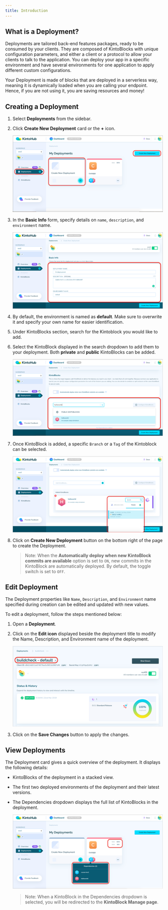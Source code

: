 ```yaml
---
title: Introduction
---
```


## What is a Deployment?

Deployments are tailored back-end features packages, ready to be consumed by your clients.
They are composed of KintoBlocks with unique configuration parameters, and either a client or a protocol to allow your clients to talk to the application. You can deploy your app in a specific environment and have several environments for one application to apply different custom configurations.

Your Deployment is made of blocks that are deployed in a serverless way, meaning it is dynamically loaded when you are calling your endpoint. Hence, if you are not using it, you are saving resources and money!


## Creating a Deployment

1. Select **Deployments** from the sidebar.

2. Click **Create New Deployment** card or the **+** icon.

   ![Screenshot](/docs/assets/deployment_create_options.png)

3. In the **Basic Info** form, specify details on `name`, `description`, and `environment` name.

   ![Screenshot](/docs/assets/basic-info-deployments.png)

4. By default, the environment is named as **default**. Make sure to overwrite it and specify your own name for easier identification.

5. Under KintoBlocks section, search for the Kintoblock you would like to add.

6. Select the KintoBlock displayed in the search dropdown to add them to your deployment. Both **private** and **public** KintoBlocks can be added.

   ![Screenshot](/docs/assets/deployments-kintoblocks-section.png)

7. Once KintoBlock is added, a specific `Branch` or a `Tag` of the Kintoblock can be selected.

   ![Screenshot](/docs/assets/deployments-branch-tag-switcher.png)

8. Click on **Create New Deployment** button on the bottom right of the page to create the Deployment.

   >Note: When the **Automatically deploy when new KintoBlock commits are available** option is set to `ON`, new commits in the KintoBlock are automatically deployed. By default, the toggle switch is set to `OFF`.


## Edit Deployment

The Deployment properties like `Name`, `Description`, and `Environment` name specified during creation can be edited and updated with new values. 

To edit a deployment, follow the steps mentioned below:

1. Open a **Deployment**.

2. Click on the **Edit icon** displayed beside the deployment title to modify the Name, Description, and Environment name of the deployment.

   ![Screenshot](/docs/assets/edit-icon-deployments.png)

3. Click on the **Save Changes** button to apply the changes.


## View Deployments

The Deployment card gives a quick overview of the deployment. It displays the following details:

- KintoBlocks of the deployment in a stacked view.

- The first two deployed environments of the deployment and their latest versions.

- The Dependencies dropdown displays the full list of KintoBlocks in the deployment.

   ![Screenshot](/docs/assets/deployments-card-options.png)

    > Note: When a KintoBlock in the Dependencies dropdown is selected, you will be redirected to the **KintoBlock Manage page**.
